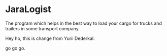 # JaraLogist
The program which helps in the best way to load your cargo for trucks and trailers in some transport company.  

Hey ho, this is change from Yurii Dederkal.


go go go.
